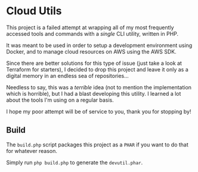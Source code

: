 # Cloud Utils

This project is a failed attempt at wrapping all of my most frequently accessed tools and commands with a *single* CLI utility, written in PHP.

It was meant to be used in order to setup a development environment using Docker, and to manage cloud resources on AWS using the AWS SDK.

Since there are better solutions for this type of issue (just take a look at Terraform for starters), I decided to drop this project and leave it only as a digital memory in an endless sea of repositories...

Needless to say, this was a _terrible_ idea (not to mention the implementation which is horrible), but I had a blast developing this utility.
I learned a lot about the tools I'm using on a regular basis.

I hope my poor attempt will be of service to you, thank you for stopping by!

## Build

The `build.php` script packages this project as a `PHAR` if you want to do that for whatever reason.

Simply run `php build.php` to generate the `devutil.phar`.
